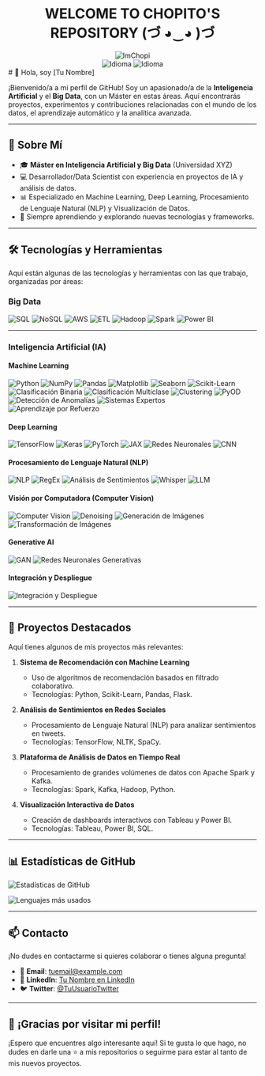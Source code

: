<div align="center">
        <h1>WELCOME TO CHOPITO'S REPOSITORY (づ ◕‿◕ )づ</h1>
        <img src="https://komarev.com/ghpvc/?username=ImChopi" alt="ImChopi"/>
        <br>
        <img src="https://img.shields.io/badge/Nat-🇪🇸-%23aaaaaa.svg?style=flat" alt="Idioma"/>
        <img src="https://img.shields.io/badge/B1-🇬🇧-%23aaaaaa.svg?style=flat" alt="Idioma"/>
        <br>
</div>
# 👋 Hola, soy [Tu Nombre] 

¡Bienvenido/a a mi perfil de GitHub! Soy un apasionado/a de la **Inteligencia Artificial** y el **Big Data**, con un Máster en estas áreas. Aquí encontrarás proyectos, experimentos y contribuciones relacionadas con el mundo de los datos, el aprendizaje automático y la analítica avanzada.

---

## 🚀 Sobre Mí

- 🎓 **Máster en Inteligencia Artificial y Big Data** (Universidad XYZ)
- 💻 Desarrollador/Data Scientist con experiencia en proyectos de IA y análisis de datos.
- 📊 Especializado en Machine Learning, Deep Learning, Procesamiento de Lenguaje Natural (NLP) y Visualización de Datos.
- 🌱 Siempre aprendiendo y explorando nuevas tecnologías y frameworks.

---

## 🛠 Tecnologías y Herramientas

Aquí están algunas de las tecnologías y herramientas con las que trabajo, organizadas por áreas:

### Big Data
![SQL](https://img.shields.io/badge/SQL-4479A1?style=for-the-badge&logo=mysql&logoColor=white)
![NoSQL](https://img.shields.io/badge/NoSQL-47A248?style=for-the-badge&logo=mongodb&logoColor=white)
![AWS](https://img.shields.io/badge/AWS-232F3E?style=for-the-badge&logo=amazonaws&logoColor=white)
![ETL](https://img.shields.io/badge/ETL-FF6F00?style=for-the-badge&logo=apachekafka&logoColor=white)
![Hadoop](https://img.shields.io/badge/Hadoop-66CCFF?style=for-the-badge&logo=apachehadoop&logoColor=black)
![Spark](https://img.shields.io/badge/Spark-E25A1C?style=for-the-badge&logo=apachespark&logoColor=white)
![Power BI](https://img.shields.io/badge/Power_BI-F2C811?style=for-the-badge&logo=powerbi&logoColor=black)

---

### Inteligencia Artificial (IA)

#### Machine Learning
![Python](https://img.shields.io/badge/Python-3776AB?style=for-the-badge&logo=python&logoColor=white)
![NumPy](https://img.shields.io/badge/NumPy-013243?style=for-the-badge&logo=numpy&logoColor=white)
![Pandas](https://img.shields.io/badge/Pandas-150458?style=for-the-badge&logo=pandas&logoColor=white)
![Matplotlib](https://img.shields.io/badge/Matplotlib-11557C?style=for-the-badge&logo=matplotlib&logoColor=white)
![Seaborn](https://img.shields.io/badge/Seaborn-4B77BE?style=for-the-badge&logo=seaborn&logoColor=white)
![Scikit-Learn](https://img.shields.io/badge/Scikit_Learn-F7931E?style=for-the-badge&logo=scikit-learn&logoColor=white)
![Clasificación Binaria](https://img.shields.io/badge/Clasificación_Binaria-008CBA?style=for-the-badge)
![Clasificación Multiclase](https://img.shields.io/badge/Clasificación_Multiclase-FF6F00?style=for-the-badge)
![Clustering](https://img.shields.io/badge/Clustering-008CBA?style=for-the-badge)
![PyOD](https://img.shields.io/badge/PyOD-FF6F00?style=for-the-badge)
![Detección de Anomalías](https://img.shields.io/badge/Detección_de_Anomalías-FF6F00?style=for-the-badge)
![Sistemas Expertos](https://img.shields.io/badge/Sistemas_Expertos-008CBA?style=for-the-badge)
![Aprendizaje por Refuerzo](https://img.shields.io/badge/Aprendizaje_por_Refuerzo-FF6F00?style=for-the-badge)

#### Deep Learning
![TensorFlow](https://img.shields.io/badge/TensorFlow-FF6F00?style=for-the-badge&logo=tensorflow&logoColor=white)
![Keras](https://img.shields.io/badge/Keras-D00000?style=for-the-badge&logo=keras&logoColor=white)
![PyTorch](https://img.shields.io/badge/PyTorch-EE4C2C?style=for-the-badge&logo=pytorch&logoColor=white)
![JAX](https://img.shields.io/badge/JAX-000000?style=for-the-badge&logo=jax&logoColor=white)
![Redes Neuronales](https://img.shields.io/badge/Redes_Neuronales-FF6F00?style=for-the-badge)
![CNN](https://img.shields.io/badge/CNN-008CBA?style=for-the-badge)

#### Procesamiento de Lenguaje Natural (NLP)
![NLP](https://img.shields.io/badge/NLP-4B77BE?style=for-the-badge&logo=natural-language-processing&logoColor=white)
![RegEx](https://img.shields.io/badge/RegEx-009688?style=for-the-badge&logo=regex&logoColor=white)
![Análisis de Sentimientos](https://img.shields.io/badge/Análisis_de_Sentimientos-FF6F00?style=for-the-badge)
![Whisper](https://img.shields.io/badge/Whisper-000000?style=for-the-badge&logo=openai&logoColor=white)
![LLM](https://img.shields.io/badge/LLM-000000?style=for-the-badge&logo=openai&logoColor=white)

#### Visión por Computadora (Computer Vision)
![Computer Vision](https://img.shields.io/badge/Computer_Vision-FF6F00?style=for-the-badge)
![Denoising](https://img.shields.io/badge/Denoising-008CBA?style=for-the-badge)
![Generación de Imágenes](https://img.shields.io/badge/Generación_de_Imágenes-008CBA?style=for-the-badge)
![Transformación de Imágenes](https://img.shields.io/badge/Transformación_de_Imágenes-FF6F00?style=for-the-badge)

#### Generative AI
![GAN](https://img.shields.io/badge/GAN-FF6F00?style=for-the-badge)
![Redes Neuronales Generativas](https://img.shields.io/badge/Redes_Neuronales_Generativas-008CBA?style=for-the-badge)

#### Integración y Despliegue
![Integración y Despliegue](https://img.shields.io/badge/Integración_y_Despliegue-008CBA?style=for-the-badge)

---

## 📂 Proyectos Destacados

Aquí tienes algunos de mis proyectos más relevantes:

1. **Sistema de Recomendación con Machine Learning**  
   - Uso de algoritmos de recomendación basados en filtrado colaborativo.
   - Tecnologías: Python, Scikit-Learn, Pandas, Flask.

2. **Análisis de Sentimientos en Redes Sociales**  
   - Procesamiento de Lenguaje Natural (NLP) para analizar sentimientos en tweets.
   - Tecnologías: TensorFlow, NLTK, SpaCy.

3. **Plataforma de Análisis de Datos en Tiempo Real**  
   - Procesamiento de grandes volúmenes de datos con Apache Spark y Kafka.
   - Tecnologías: Spark, Kafka, Hadoop, Python.

4. **Visualización Interactiva de Datos**  
   - Creación de dashboards interactivos con Tableau y Power BI.
   - Tecnologías: Tableau, Power BI, SQL.

---

## 📊 Estadísticas de GitHub

![Estadísticas de GitHub](https://github-readme-stats.vercel.app/api?username=imchopi&show_icons=true&theme=radical)

![Lenguajes más usados](https://github-readme-stats.vercel.app/api/top-langs/?username=imchopi&layout=compact&theme=radical)

---

## 📫 Contacto

¡No dudes en contactarme si quieres colaborar o tienes alguna pregunta!

- 📧 **Email**: [tuemail@example.com](mailto:tuemail@example.com)
- 💼 **LinkedIn**: [Tu Nombre en LinkedIn](https://www.linkedin.com/in/tuperfil)
- 🐦 **Twitter**: [@TuUsuarioTwitter](https://twitter.com/TuUsuarioTwitter)

---

## 🌟 ¡Gracias por visitar mi perfil!

¡Espero que encuentres algo interesante aquí! Si te gusta lo que hago, no dudes en darle una ⭐ a mis repositorios o seguirme para estar al tanto de mis nuevos proyectos.
